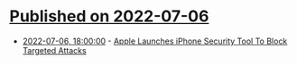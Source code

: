 # [Published on 2022-07-06](index.md)

* [2022-07-06, 18:00:00](https://apple.slashdot.org/story/22/07/06/1751246/apple-launches-iphone-security-tool-to-block-targeted-attacks?utm_source=rss1.0mainlinkanon&utm_medium=feed) - [Apple Launches iPhone Security Tool To Block Targeted Attacks](https://apple.slashdot.org/story/22/07/06/1751246/apple-launches-iphone-security-tool-to-block-targeted-attacks?utm_source=rss1.0mainlinkanon&utm_medium=feed)
